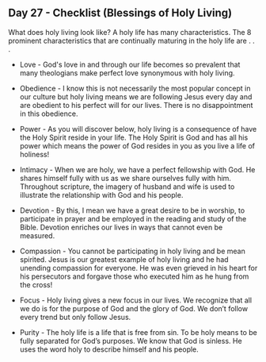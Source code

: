 ## Day 27 - Checklist (Blessings of Holy Living)

What does holy living look like? A holy life has many characteristics. The 8 prominent characteristics that are continually maturing in the holy life are . . .

- Love - God's love in and through our life becomes so prevalent that many theologians make perfect love synonymous with holy living.

- Obedience - I know this is not necessarily the most popular concept in our culture but holy living means we are following Jesus every day and are obedient to his perfect will for our lives. There is no disappointment in this obedience.

- Power - As you will discover below, holy living is a consequence of have the Holy Spirit reside in your life. The Holy Spirit is God and has all his power which means the power of God resides in you as you live a life of holiness!

- Intimacy - When we are holy, we have a perfect fellowship with God. He shares himself fully with us as we share ourselves fully with him. Throughout scripture, the imagery of husband and wife is used to illustrate the relationship with God and his people.

- Devotion - By this, I mean we have a great desire to be in worship, to participate in prayer and be employed in the reading and study of the Bible. Devotion enriches our lives in ways that cannot even be measured.

- Compassion - You cannot be participating in holy living and be mean spirited. Jesus is our greatest example of holy living and he had unending compassion for everyone. He was even grieved in his heart for his persecutors and forgave those who executed him as he hung from the cross!

- Focus - Holy living gives a new focus in our lives. We recognize that all we do is for the purpose of God and the glory of God. We don’t follow every trend but only follow Jesus.

- Purity - The holy life is a life that is free from sin. To be holy means to be fully separated for God’s purposes. We know that God is sinless. He uses the word holy to describe himself and his people.
